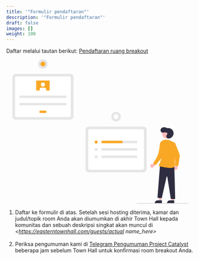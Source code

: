 ```yaml
---
title: '"Formulir pendaftaran"'
description: '"Formulir pendaftaran"'
draft: false
images: []
weight: 100
---
```


Daftar melalui tautan berikut: <a href="https://forms.gle/2n9CJ76BREchQWT37" target="_blank">Pendaftaran ruang breakout</a>

<svg data-name="Layer 1" xmlns="http://www.w3.org/2000/svg" width="683.70798" height="524.22538" viewbox="0 0 883.70798 724.22538" xmlns:xlink="http://www.w3.org/1999/xlink"><path d="M815.4375,655.50781H541.437a16.519,16.519,0,0,1-16.5-16.5V442.00732a16.51868,16.51868,0,0,1,16.5-16.5H815.4375a16.519,16.519,0,0,1,16.5,16.5V639.00781A16.51929,16.51929,0,0,1,815.4375,655.50781Z" transform="translate(-157.896 -87.88731)" fill="#e6e6e6"></path><path d="M546.50182,642.35455h263.8706a8,8,0,0,0,8-8V446.66021a8,8,0,0,0-8-8H546.50182a8,8,0,0,0-8,8V634.35455A8,8,0,0,0,546.50182,642.35455Z" transform="translate(-157.896 -87.88731)" fill="#fff"></path><path d="M448.396,391.03223h-274a16.51867,16.51867,0,0,1-16.5-16.5v-197a16.51866,16.51866,0,0,1,16.5-16.5h274a16.51867,16.51867,0,0,1,16.5,16.5v197A16.51868,16.51868,0,0,1,448.396,391.03223Z" transform="translate(-157.896 -87.88731)" fill="#e6e6e6"></path><path d="M179.46072,377.87933H443.33133a8,8,0,0,0,8-8V182.185a8,8,0,0,0-8-8H179.46072a8,8,0,0,0-8,8V369.87933A8,8,0,0,0,179.46072,377.87933Z" transform="translate(-157.896 -87.88731)" fill="#fff"></path><path d="M778.91936,496.98053H610.36852a6.01968,6.01968,0,1,0,0,12.03936H778.91936a6.01968,6.01968,0,0,0,0-12.03936Z" transform="translate(-157.896 -87.88731)" fill="#e6e6e6"></path><path d="M610.36852,534.02466a6.01968,6.01968,0,1,0,0,12.03936H778.91936a6.01968,6.01968,0,0,0,0-12.03936Z" transform="translate(-157.896 -87.88731)" fill="#e6e6e6"></path><path d="M610.36852,571.06885a6.01968,6.01968,0,1,0,0,12.03936H778.91936a6.01968,6.01968,0,0,0,0-12.03936Z" transform="translate(-157.896 -87.88731)" fill="#e6e6e6"></path><circle cx="420.52193" cy="415.57596" r="7.40884" fill="#f9a826"></circle><circle cx="420.52193" cy="452.62009" r="7.40884" fill="#e6e6e6"></circle><circle cx="420.52193" cy="489.66422" r="7.40884" fill="#e6e6e6"></circle><path d="M711.77684,503.00018h0a6.01961,6.01961,0,0,1-6.01965,6.01965H610.58538a6.167,6.167,0,0,1-6.18439-5.21972,6.03031,6.03031,0,0,1,5.96753-6.81964h95.38867a6.01966,6.01966,0,0,1,6.01965,6.01965Z" transform="translate(-157.896 -87.88731)" fill="#f9a826"></path><circle cx="520.54113" cy="288.23669" r="24.07867" fill="#e6e6e6"></circle><circle cx="678.43713" cy="376.12401" r="12.03934" transform="translate(40.60032 897.66513) rotate(-80.78253)" fill="#fff"></circle><path d="M198.9668,270.31231a5.96564,5.96564,0,1,0,0,11.93128H423.82524a5.96564,5.96564,0,1,0,0-11.93128Z" transform="translate(-157.896 -87.88731)" fill="#e6e6e6"></path><path d="M198.9668,307.02389a5.96564,5.96564,0,1,0,0,11.93128H423.82524a5.96564,5.96564,0,0,0,0-11.93128Z" transform="translate(-157.896 -87.88731)" fill="#e6e6e6"></path><path d="M299.46477,345.57107a5.96564,5.96564,0,0,0,0,11.93128h23.86249a5.96564,5.96564,0,0,0,0-11.93128Z" transform="translate(-157.896 -87.88731)" fill="#f9a826"></path><path d="M279.42037,194.562a1.83739,1.83739,0,0,0-1.83557,1.83557v46.59619a1.83739,1.83739,0,0,0,1.83557,1.83557h63.95129a1.83739,1.83739,0,0,0,1.83557-1.83557V196.39755a1.83739,1.83739,0,0,0-1.83557-1.83557Z" transform="translate(-157.896 -87.88731)" fill="#f9a826"></path><circle cx="153.50003" cy="126.65496" r="10.09569" fill="#fff"></circle><path d="M327.91625,240.24038a10.01783,10.01783,0,0,1-1.10135,4.589H295.97716a10.09444,10.09444,0,0,1,8.99432-14.68463h12.84906A10.09,10.09,0,0,1,327.91625,240.229Z" transform="translate(-157.896 -87.88731)" fill="#fff"></path><circle cx="153.50003" cy="126.65496" r="10.09569" fill="#fff"></circle><path d="M327.91625,240.24038a10.01783,10.01783,0,0,1-1.10135,4.589H295.97716a10.09444,10.09444,0,0,1,8.99432-14.68463h12.84906A10.09,10.09,0,0,1,327.91625,240.229Z" transform="translate(-157.896 -87.88731)" fill="#fff"></path><circle cx="153.50003" cy="23.86253" r="23.86253" fill="#e6e6e6"></circle><circle cx="153.50003" cy="23.86253" r="11.93126" fill="#f9a826"></circle><polygon points="748.119 711.24 736.687 711.239 731.25 667.143 748.123 667.145 748.119 711.24" fill="#ffb8b8"></polygon><path d="M728.52095,707.97276h22.04782a0,0,0,0,1,0,0v13.88195a0,0,0,0,1,0,0H714.639a0,0,0,0,1,0,0v0A13.88193,13.88193,0,0,1,728.52095,707.97276Z" fill="#2f2e41"></path><polygon points="809.741 711.24 798.308 711.239 792.872 667.143 809.745 667.145 809.741 711.24" fill="#ffb8b8"></polygon><path d="M790.14219,707.97276H812.19a0,0,0,0,1,0,0v13.88195a0,0,0,0,1,0,0H776.26026a0,0,0,0,1,0,0v0A13.88193,13.88193,0,0,1,790.14219,707.97276Z" fill="#2f2e41"></path><circle cx="776.25964" cy="373.20424" r="24.56103" fill="#ffb8b8"></circle><path d="M850.17313,621.26961a9.377,9.377,0,0,1,12.09227-7.77928l13.72625-16.45445,12.03377,5.9026-19.71048,22.96461a9.42779,9.42779,0,0,1-18.14181-4.63348Z" transform="translate(-157.896 -87.88731)" fill="#ffb8b8"></path><path d="M968.30684,637.91125a9.37694,9.37694,0,0,1,6.03109-13.05243l2.75577-21.25,13.322-1.47493-4.31317,29.95453a9.42778,9.42778,0,0,1-17.79574,5.82288Z" transform="translate(-157.896 -87.88731)" fill="#ffb8b8"></path><path d="M954.68163,507.48222l0,0a12.08366,12.08366,0,0,1,20.75013,2.93029l20.13136,50.24026a31.21152,31.21152,0,0,1,1.90082,16.1937l-6.5574,44.15842a4,4,0,0,1-5.13083,3.23622l-8.63923-2.653a4,4,0,0,1-2.79855-4.28974l0,0a145.305,145.305,0,0,0-11.66387-76.2314l-9.49042-21.22808A12.08366,12.08366,0,0,1,954.68163,507.48222Z" transform="translate(-157.896 -87.88731)" fill="#f9a826"></path><path d="M940.13582,485.65159a26.205,26.205,0,1,0-4.91018-51.82531c-5.40118-3.27952-11.6809-5.48627-17.97478-4.925s-12.51835,4.29789-14.87192,10.16208.17487,13.59411,6.02708,15.97731c3.75184,1.52786,7.98866.78691,11.99255.1708s8.37171-1.01818,11.85635,1.04773,5.05106,7.60548,1.93025,10.18835a10.73849,10.73849,0,0,0-3.0842,11.82028C932.66943,482.32412,936.95033,485.58277,940.13582,485.65159Z" transform="translate(-157.896 -87.88731)" fill="#2f2e41"></path><path d="M970.60872,620.29851l4.35677,165.33965a4,4,0,0,1-4.20243,4.10017l-14.35213-.73225a4,4,0,0,1-3.74658-3.36683L935.59326,678.25019a2,2,0,0,0-3.92705-.12223l-23.10757,103.3966a4,4,0,0,1-5.24374,2.89644l-14.24375-.87a4,4,0,0,1-2.64985-4.05305l12.434-160.76415Z" transform="translate(-157.896 -87.88731)" fill="#2f2e41"></path><path d="M977.60063,541.76779c2.403-25.05536-16.01923-47.71792-41.12634-49.5007-10.81772-.76813-27.61219-1.04272-33.14841,13.13649-16.6774,42.71374,12.51774,41.67582,2.45885,78.68291s-18.94295,39.128-5.14122,41.8003,75.86672,18.447,73.31817-7.60005C972.39515,602.27619,975.20367,566.76061,977.60063,541.76779Z" transform="translate(-157.896 -87.88731)" fill="#f9a826"></path><path d="M906.27914,501.059l0,0a12.08365,12.08365,0,0,1,16.29393,13.17809l-7.8391,48.991a47.876,47.876,0,0,1-10.26518,22.80676L879.00934,617.059a4,4,0,0,1-6.06459.13914l-6.04745-6.71587a4,4,0,0,1-.196-5.11814l1.7811-2.31141a134.70322,134.70322,0,0,0,27.04466-66.179l3.11643-25.98472A12.08364,12.08364,0,0,1,906.27914,501.059Z" transform="translate(-157.896 -87.88731)" fill="#f9a826"></path><path d="M1040.604,812.11269h-258a1,1,0,0,1,0-2h258a1,1,0,0,1,0,2Z" transform="translate(-157.896 -87.88731)" fill="#ccc"></path></svg>

1. Daftar ke formulir di atas. Setelah sesi hosting diterima, kamar dan judul/topik room Anda akan diumumkan di akhir Town Hall kepada komunitas dan sebuah deskripsi singkat akan muncul di *&lt;https://easterntownhall.com/guests/actual name_here&gt;*<br><br>
2. Periksa pengumuman kami di [Telegram Pengumuman Project Catalyst](https://t.me/easterntownhall) beberapa jam sebelum Town Hall untuk konfirmasi room breakout Anda.
